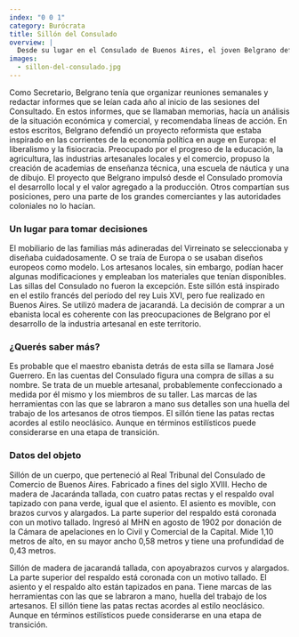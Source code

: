 ```yaml
---
index: "0 0 1"
category: Burócrata
title: Sillón del Consulado
overview: |
  Desde su lugar en el Consulado de Buenos Aires, el joven Belgrano defendió sus ideas e intentó promover algunos cambios económicos en el Río de la Plata. Pronto se ganó un prestigio sólido entre la elite porteña.
images:
  - sillon-del-consulado.jpg
---
```


Como Secretario, Belgrano tenía que organizar reuniones semanales y redactar informes que se leían cada año al inicio de las sesiones del Consultado. En estos informes, que se llamaban memorias, hacía un análisis de la situación económica y comercial, y recomendaba líneas de acción. En estos escritos, Belgrano defendió un proyecto reformista que estaba inspirado en las corrientes de la economía política en auge en Europa: el liberalismo y la fisiocracia. Preocupado por el progreso de la educación, la agricultura, las industrias artesanales locales y el comercio, propuso la creación de academias de enseñanza técnica, una escuela de náutica y una de dibujo. El proyecto que Belgrano impulsó desde el Consulado promovía el desarrollo local y el valor agregado a la producción. Otros compartían sus posiciones, pero una parte de los grandes comerciantes y las autoridades coloniales no lo hacían.

### Un lugar para tomar decisiones
El mobiliario de las familias más adineradas del Virreinato se seleccionaba y diseñaba cuidadosamente. O se traía de Europa o se usaban diseños europeos como modelo. Los artesanos locales, sin embargo, podían hacer algunas modificaciones y empleaban los materiales que tenían disponibles. Las sillas del Consulado no fueron la excepción. Este sillón está inspirado en el estilo francés del período del rey Luis XVI, pero fue realizado en Buenos Aires. Se utilizó madera de jacarandá. La decisión de comprar a un ebanista local es coherente con las preocupaciones de Belgrano por el desarrollo de la industria artesanal en este territorio.

### ¿Querés saber más?
Es probable que el maestro ebanista detrás de esta silla se llamara José Guerrero. En las cuentas del Consulado figura una compra de sillas a su nombre. Se trata de un mueble artesanal, probablemente confeccionado a medida por él mismo y los miembros de su taller. Las marcas de las herramientas con las que se labraron a mano sus detalles son una huella del trabajo de los artesanos de otros tiempos. El sillón tiene las patas rectas acordes al estilo neoclásico. Aunque en términos estilísticos puede considerarse en una etapa de transición.

### Datos del objeto
Sillón de un cuerpo, que perteneció al Real Tribunal del Consulado de Comercio de Buenos Aires. Fabricado a fines del siglo XVIII. Hecho de madera de Jacaránda tallada, con cuatro patas rectas y el respaldo oval tapizado con pana verde, igual que el asiento. El asiento es movible, con brazos curvos y alargados. La parte superior del respaldo está coronada con un motivo tallado. Ingresó al MHN en agosto de 1902 por donación de la Cámara de apelaciones en lo Civil y Comercial de la Capital.
Mide 1,10 metros de alto, en su mayor ancho 0,58 metros y tiene una profundidad de 0,43 metros.

Sillón de madera de jacarandá tallada, con apoyabrazos curvos y alargados. La parte superior del respaldo está coronada con un motivo tallado. El asiento y el respaldo alto están tapizados en pana. Tiene marcas de las herramientas con las que se labraron a mano, huella del trabajo de los artesanos. El sillón tiene las patas rectas acordes al estilo neoclásico. Aunque en términos estilísticos puede considerarse en una etapa de transición.
